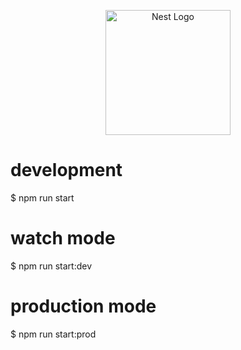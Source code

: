 <p align="center">
  <a href="http://nestjs.com/" target="blank"><img src="https://nestjs.com/img/logo-small.svg" width="200" alt="Nest Logo" /></a>
</p>




# development
$ npm run start

# watch mode
$ npm run start:dev

# production mode
$ npm run start:prod
```





